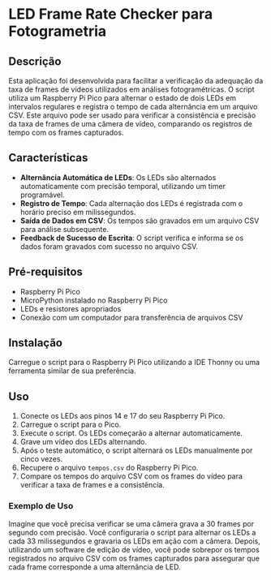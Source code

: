 # LED Frame Rate Checker para Fotogrametria

## Descrição
Esta aplicação foi desenvolvida para facilitar a verificação da adequação da taxa de frames de vídeos utilizados em análises fotogramétricas. O script utiliza um Raspberry Pi Pico para alternar o estado de dois LEDs em intervalos regulares e registra o tempo de cada alternância em um arquivo CSV. Este arquivo pode ser usado para verificar a consistência e precisão da taxa de frames de uma câmera de vídeo, comparando os registros de tempo com os frames capturados.

## Características
- **Alternância Automática de LEDs**: Os LEDs são alternados automaticamente com precisão temporal, utilizando um timer programável.
- **Registro de Tempo**: Cada alternação dos LEDs é registrada com o horário preciso em milissegundos.
- **Saída de Dados em CSV**: Os tempos são gravados em um arquivo CSV para análise subsequente.
- **Feedback de Sucesso de Escrita**: O script verifica e informa se os dados foram gravados com sucesso no arquivo CSV.

## Pré-requisitos
- Raspberry Pi Pico
- MicroPython instalado no Raspberry Pi Pico
- LEDs e resistores apropriados
- Conexão com um computador para transferência de arquivos CSV

## Instalação
Carregue o script para o Raspberry Pi Pico utilizando a IDE Thonny ou uma ferramenta similar de sua preferência.

## Uso
1. Conecte os LEDs aos pinos 14 e 17 do seu Raspberry Pi Pico.
2. Carregue o script para o Pico.
3. Execute o script. Os LEDs começarão a alternar automaticamente.
4. Grave um vídeo dos LEDs alternando.
5. Após o teste automático, o script alternará os LEDs manualmente por cinco vezes.
6. Recupere o arquivo `tempos.csv` do Raspberry Pi Pico.
7. Compare os tempos do arquivo CSV com os frames do vídeo para verificar a taxa de frames e a consistência.

### Exemplo de Uso
Imagine que você precisa verificar se uma câmera grava a 30 frames por segundo com precisão. Você configuraria o script para alternar os LEDs a cada 33 milissegundos e gravaria os LEDs em ação com a câmera. Depois, utilizando um software de edição de vídeo, você pode sobrepor os tempos registrados no arquivo CSV com os frames capturados para assegurar que cada frame corresponde a uma alternância de LED.
